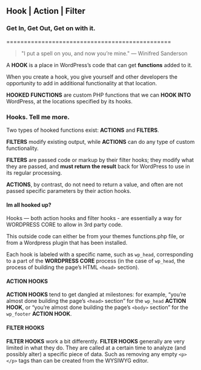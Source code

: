 ## Hook | Action | Filter
### Get In, Get Out, Get on with it.
===============================================
    
      
>  "I put a spell on you, and now you’re mine."
>     — Winifred Sanderson
    
      
A **HOOK** is a place in WordPress’s code that can get **functions** added to it. 

When you create a hook, you give yourself and other developers the opportunity to add in additional functionality at that location.

**HOOKED FUNCTIONS** are custom PHP functions that we can **HOOK INTO** WordPress, at the locations specified by its hooks.
    
      
### Hooks. Tell me more.

Two types of hooked functions exist: **ACTIONS** and **FILTERS**. 

**FILTERS** modify existing output, while **ACTIONS** can do any type of custom functionality.

**FILTERS** are passed code or markup by their filter hooks; they modify what they are passed, and **must return the result** back for WordPress to use in its regular processing.

**ACTIONS**, by contrast, do not need to return a value, and often are not passed specific parameters by their action hooks.
    
      
#### Im all hooked up?

Hooks — both action hooks and filter hooks - are essentially a way for WORDPRESS CORE to allow in 3rd party code. 

This outside code can either be from your themes functions.php file, or from a Wordpress plugin that has been installed. 

Each hook is labeled with a specific name, such as `wp_head`, corresponding to a part of the **WORDPRESS CORE** process (in the case of `wp_head`, the process of building the page’s HTML `<head>` section).
    
      
#### ACTION HOOKS
**ACTION HOOKS** tend to get dangled at milestones: for example, “you’re almost done building the page’s `<head>` section” for the `wp_head` **ACTION HOOK**, or “you’re almost done building the page’s `<body>` section” for the `wp_footer` **ACTION HOOK**.
  
#### FILTER HOOKS
**FILTER HOOKS** work a bit differently. **FILTER HOOKS** generally are very limited in what they do. They are called at a certain time to analyze (and possibly alter) a specific piece of data. Such as removing any empty `<p></p>` tags than can be created from the WYSIWYG editor. 


